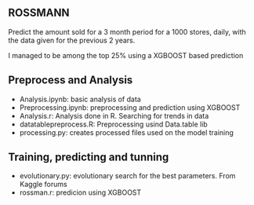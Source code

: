## ROSSMANN

Predict the amount sold for a 3 month period for a 1000 stores, daily, with the data given for the previous 2 years.

I managed to be among the top 25% using a XGBOOST based prediction

## Preprocess and Analysis

- Analysis.ipynb: basic analysis of data
- Preprocessing.ipynb: preprocessing and prediction using XGBOOST
- Analysis.r: Analysis done in R. Searching for trends in data
- datatablepreprocess.R: Preprocessing usind Data.table lib
- processing.py: creates processed files used on the model training


## Training, predicting and tunning

- evolutionary.py: evolutionary search for the best parameters. From Kaggle forums
- rossman.r: predicion using XGBOOST